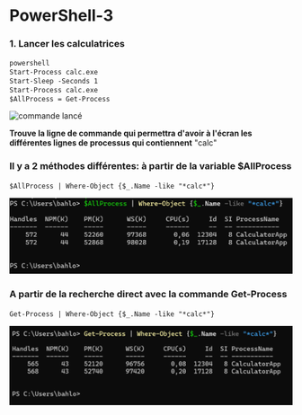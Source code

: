 # PowerShell-3

### 1. Lancer les calculatrices
    powershell
    Start-Process calc.exe
    Start-Sleep -Seconds 1
    Start-Process calc.exe
    $AllProcess = Get-Process

![commande lancé](https://github.com/KAOUTARBAH/PowerShell-3/tree/main/imagePower/clac.png)

**Trouve la ligne de commande qui permettra d'avoir à l'écran les différentes lignes de processus qui contiennent** "calc"
### Il y a 2 méthodes différentes: à partir de la variable $AllProcess 
    $AllProcess | Where-Object {$_.Name -like "*calc*"}

![all Process](https://github.com/KAOUTARBAH/PowerShell-3/blob/main/imagePower/allProcess.png)

### A partir de la recherche direct avec la commande Get-Process
    Get-Process | Where-Object {$_.Name -like "*calc*"}

![get Process](https://github.com/KAOUTARBAH/PowerShell-3/blob/main/imagePower/getprocess.png)

